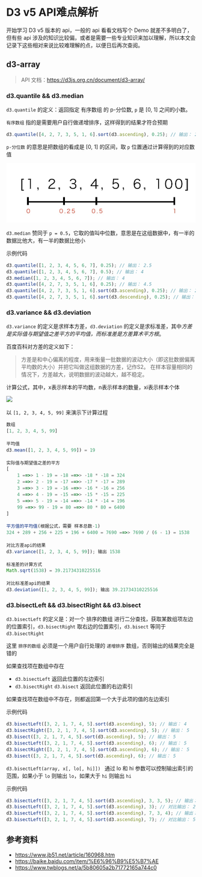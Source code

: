 # D3 v5 API难点解析

开始学习 D3 v5 版本的 api，一般的 api 看看文档写个 Demo 就差不多明白了，但有些 api 涉及的知识比较偏，或者是需要一些专业知识来加以理解，所以本文会记录下这些相对来说比较难理解的点，以便日后再次查阅。

## d3-array

> API 文档：https://d3js.org.cn/document/d3-array/

### d3.quantile && d3.median

`d3.quantile` 的定义：返回指定 有序数组 的 p-分位数, `p` 是 [0, 1] 之间的小数。

`有序数组` 指的是需要用户自行做递增排序，这样得到的结果才符合预期
```js
d3.quantile([4, 2, 7, 3, 5, 1, 6].sort(d3.ascending), 0.25); // 输出： 2.5
```

`p-分位数` 的意思是把数组的看成是 [0, 1] 的区间，取 `p` 位置通过计算得到的对应数值

![](../images/Jietu20190627-112504@2x.jpg)

`d3.median` 赞同于 `p = 0.5`，它取的值叫中位数，意思是在这组数据中，有一半的数据比他大，有一半的数据比他小

示例代码
```js
d3.quantile([1, 2, 3, 4, 5, 6, 7], 0.25); // 输出： 2.5
d3.quantile([1, 2, 3, 4, 5, 6, 7], 0.5); // 输出： 4
d3.median([1, 2, 3, 4, 5, 6, 7]); // 输出： 4
d3.quantile([4, 2, 7, 3, 5, 1, 6], 0.25); // 输出： 4.5
d3.quantile([4, 2, 7, 3, 5, 1, 6].sort(d3.ascending), 0.25); // 输出： 2.5
d3.quantile([4, 2, 7, 3, 5, 1, 6].sort(d3.descending), 0.25); // 输出： 5.5
```

### d3.variance && d3.deviation

`d3.variance` 的定义是求样本方差，`d3.deviation` 的定义是求标准差，其中*方差是实际值与期望值之差平方的平均值，而标准差是方差算术平方根*。

百度百科对方差的定义如下：

> 方差是和中心偏离的程度，用来衡量一批数据的波动大小（即这批数据偏离平均数的大小）并把它叫做这组数据的方差，记作S2。 在样本容量相同的情况下，方差越大，说明数据的波动越大，越不稳定。

计算公式，其中，x表示样本的平均数，n表示样本的数量，xi表示样本个体

![](https://gss1.bdstatic.com/-vo3dSag_xI4khGkpoWK1HF6hhy/baike/s%3D274/sign=d7c3b0e789d4b31cf43c93bcb3d7276f/21a4462309f79052050cec9a0ef3d7ca7bcbd507.jpg)

以 `[1, 2, 3, 4, 5, 99]` 来演示下计算过程

```js
数组
[1, 2, 3, 4, 5, 99]

平均值
d3.mean([1, 2, 3, 4, 5, 99]) = 19

实际值与期望值之差的平方
[
    1 ==>> 1 - 19 = -18 ==>> -18 * -18 = 324
    2 ==>> 2 - 19 = -17 ==>> -17 * -17 = 289
    3 ==>> 3 - 19 = -16 ==>> -16 * -16 = 256
    4 ==>> 4 - 19 = -15 ==>> -15 * -15 = 225
    5 ==>> 5 - 19 = -14 ==>> -14 * -14 = 196
    99 ==>> 99 - 19 = 80 ==>> 80 * 80 = 6400
]

平方值的平均值(根据公式，需要 样本总数-1)
324 + 289 + 256 + 225 + 196 + 6400 = 7690 ==>> 7690 / (6 - 1) = 1538

对比方差api的结果
d3.variance([1, 2, 3, 4, 5, 99]); 输出 1538

标准差的计算方式
Math.sqrt(1538) = 39.21734310225516

对比标准差api的结果
d3.deviation([1, 2, 3, 4, 5, 99]); 输出 39.21734310225516
```

### d3.bisectLeft && d3.bisectRight && d3.bisect

`d3.bisectLeft` 的定义是：对一个 排序的数组 进行二分查找，获取某数组项左边的位置索引，`d3.bisectRight` 取右边的位置索引，`d3.bisect` 等同于 `d3.bisectRight`

这里 `排序的数组` 必须是一个用户自行处理的 `递增排序` 数组，否则输出的结果完全是错的

如果查找项在数组中存在
- `d3.bisectLeft` 返回此位置的左边索引
- `d3.bisectRight` `d3.bisect`  返回此位置的右边索引

如果查找项在数组中不存在，则都返回第一个大于此项的值的左边索引

示例代码
```js
d3.bisectLeft([3, 2, 1, 7, 4, 5].sort(d3.ascending), 5); // 输出： 4
d3.bisectRight([3, 2, 1, 7, 4, 5].sort(d3.ascending), 5); // 输出： 5
d3.bisect([3, 2, 1, 7, 4, 5].sort(d3.ascending), 5); // 输出： 5
d3.bisectLeft([3, 2, 1, 7, 4, 5].sort(d3.ascending), 6); // 输出： 5
d3.bisectRight([3, 2, 1, 7, 4, 5].sort(d3.ascending), 6); // 输出： 5
d3.bisect([3, 2, 1, 7, 4, 5].sort(d3.ascending), 6); // 输出： 5
```

`d3.bisectLeft(array, x[, lo[, hi]]) ` 通过 lo 和 hi 参数可以控制输出索引的范围，如果小于 `lo` 则输出 `lo`，如果大于 `hi` 则输出 `hi`

示例代码
```js
d3.bisectLeft([3, 2, 1, 7, 4, 5].sort(d3.ascending), 3, 3, 5); // 输出： 3
d3.bisectLeft([3, 2, 1, 7, 4, 5].sort(d3.ascending), 3); // 对比输出： 2
d3.bisectLeft([3, 2, 1, 7, 4, 5].sort(d3.ascending), 7, 3, 4); // 输出： 4
d3.bisectLeft([3, 2, 1, 7, 4, 5].sort(d3.ascending), 7); // 对比输出： 5
```

## 参考资料

- https://www.jb51.net/article/160968.htm
- https://baike.baidu.com/item/%E6%96%B9%E5%B7%AE
- https://www.twblogs.net/a/5b80605a2b71772165a744c0
